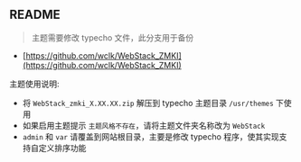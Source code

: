 ## README

> 主题需要修改 typecho 文件，此分支用于备份

* [https://github.com/wclk/WebStack_ZMKI](https://github.com/wclk/WebStack_ZMKI)

主题使用说明: 

* 将 `WebStack_zmki_X.XX.XX.zip` 解压到 typecho 主题目录 `/usr/themes` 下使用
* 如果启用主题提示 `主题风格不存在`，请将主题文件夹名称改为 `WebStack`
* `admin` 和 `var` 请覆盖到网站根目录，主要是修改 typecho 程序，使其实现支持自定义排序功能
